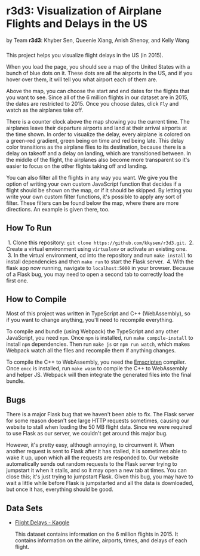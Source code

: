 # r3d3: Visualization of Airplane Flights and Delays in the US
by Team **r3d3**: Khyber Sen, Queenie Xiang, Anish Shenoy, and Kelly Wang

###
This project helps you visualize flight delays in the US (in 2015).

When you load the page, you should see a map of the United States
with a bunch of blue dots on it. These dots are all the airports in the US,
and if you hover over them, it will tell you what airport each of them are.

Above the map, you can choose the start and end dates for the flights
that you want to see. Since all of the 6 million flights in our dataset are in 2015,
the dates are restricted to 2015.
Once you choose dates, click ```Fly``` and watch as the airplanes take off.

There is a counter clock above the map showing you the current time.
The airplanes leave their departure airports and land at their arrival airports at the time shown.
In order to visualize the delay, every airplane is colored on a green-red gradient,
green being on time and red being late.
This delay color transitions as the airplane flies to its destination,
because there is a delay on takeoff and a delay on landing, which are transitioned between.
In the middle of the flight, the airplanes also become more transparent
so it's easier to focus on the other flights taking off and landing.

You can also filter all the flights in any way you want.
We give you the option of writing your own custom JavaScript function
that decides if a flight should be shown on the map, or if it should be skipped.
By letting you write your own custom filter functions,
it's possible to apply any sort of filter.
These filters can be found below the map, where there are more directions.
An example is given there, too.

## How To Run

  1. Clone this repository: ```git clone https://github.com/kkysen/r3d3.git```.
  2. Create a virtual environment using ```virtualenv``` or activate an existing one.
  3. In the virtual environment, cd into the repository
     and run ```make install``` to install dependencies
     and then ```make run``` to start the Flask server.
  4. With the flask app now running, navigate to ```localhost:5000``` in your browser.
     Because of a Flask bug, you may need to open a second tab to correctly load the first one.

## How to Compile

Most of this project was written in TypeScript and C++ (WebAssembly),
so if you want to change anything, you'll need to recompile everything.

To compile and bundle (using Webpack) the TypeScript and any other JavaScript, you need ```npm```.
Once ```npm``` is installed, run ```make compile-install``` to install ```npm``` dependencies.
Then run ```make js``` or ```npm run watch```,
which makes Webpack watch all the files and recompile them if anything changes.

To compile the C++ to WebAssembly,
you need the [Emscripten](https://kripken.github.io/emscripten-site/docs/getting_started/downloads.html) compiler.
Once ```emcc``` is installed, run ```make wasm``` to compile the C++ to WebAssembly and helper JS.
Webpack will then integrate the generated files into the final bundle.

## Bugs

There is a major Flask bug that we haven't been able to fix.
The Flask server for some reason doesn't see large HTTP requests sometimes,
causing our website to stall when loading the 50 MB flight data.
Since we were required to use Flask as our server, we couldn't get around this major bug.

However, it's pretty easy, although annoying, to circumvent it.
When another request is sent to Flask after it has stalled,
it is sometimes able to wake it up, upon which all the requests are responded to.
Our website automatically sends out random requests to the Flask server
trying to jumpstart it when it stalls, and so it may open a new tab at times.
You can close this; it's just trying to jumpstart Flask.
Given this bug, you may have to wait a little while before Flask is jumpstarted
and all the data is downloaded, but once it has, everything should be good.

## Data Sets

 * [Flight Delays - Kaggle](https://www.kaggle.com/usdot/flight-delays/data)
 
   This dataset contains information on the 6 million flights in 2015.
   It contains information on the airline, airports, times, and delays of each flight.

